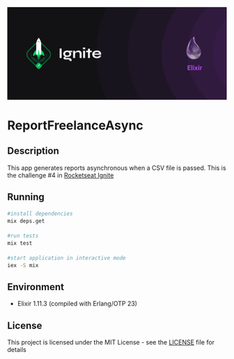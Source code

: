 <img alt="Ignite" src=".github/cover-elixir.png" style="max-height: 250px;" />

# ReportFreelanceAsync

## Description

This app generates reports asynchronous when a CSV file is passed. This is the challenge #4 in [Rocketseat Ignite](https://rocketseat.com.br/)

## Running

```bash
#install dependencies
mix deps.get

#run tests
mix test

#start application in interactive mode
iex -S mix
```

## Environment

- Elixir 1.11.3 (compiled with Erlang/OTP 23)

## License

This project is licensed under the MIT License - see the [LICENSE](LICENSE) file for details
